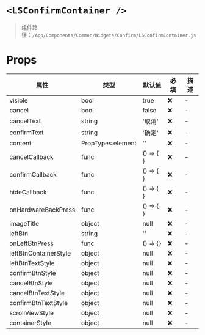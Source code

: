 # `<LSConfirmContainer />`

> 组件路径：`/App/Components/Common/Widgets/Confirm/LSConfirmContainer.js`

# Props

| 属性                  | 类型              | 默认值    | 必填 | 描述 |
| --------------------- | ----------------- | --------- | ---- | ---- |
| visible               | bool              | true      | ❌   | -    |
| cancel                | bool              | false     | ❌   | -    |
| cancelText            | string            | '取消'    | ❌   | -    |
| confirmText           | string            | '确定'    | ❌   | -    |
| content               | PropTypes.element | ''        | ❌   | -    |
| cancelCallback        | func              | () => { } | ❌   | -    |
| confirmCallback       | func              | () => { } | ❌   | -    |
| hideCallback          | func              | () => { } | ❌   | -    |
| onHardwareBackPress   | func              | () => { } | ❌   | -    |
| imageTitle            | object            | null      | ❌   | -    |
| leftBtn               | string            | ''        | ❌   | -    |
| onLeftBtnPress        | func              | () => {}  | ❌   | -    |
| leftBtnContainerStyle | object            | null      | ❌   | -    |
| leftBtnTextStyle      | object            | null      | ❌   | -    |
| confirmBtnStyle       | object            | null      | ❌   | -    |
| cancelBtnStyle        | object            | null      | ❌   | -    |
| cancelBtnTextStyle    | object            | null      | ❌   | -    |
| confirmBtnTextStyle   | object            | null      | ❌   | -    |
| scrollViewStyle       | object            | null      | ❌   | -    |
| containerStyle        | object            | null      | ❌   | -    |

